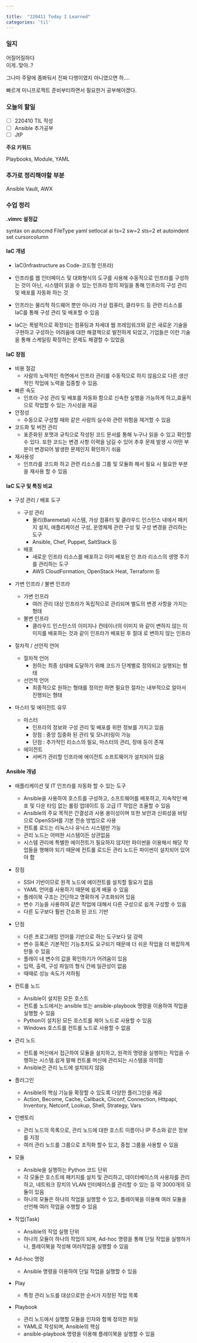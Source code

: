 ```yaml
---

title:  "220411 Today I Learned"
categories: 'til'
---
```

<!-- 
![aas](/assets/til/220328til1.png)

<img src="/assets/til/220328til1.png" width="100%" height="100%"> -->



### 일지

어질어질하다     
이게..맞아..?    

그나마 주말에 좀봐둬서 진짜 다행이였지 아니였으면 하....        

빠르게 미니프로젝트 준비부터하면서 필요한거 공부해야겠다.

### 오늘의 할일

- [ ] 220410 TIL 작성    
- [ ] Ansible 추가공부
- [ ] JtP

**주요 키워드**

Playbooks, Module, YAML

### 추가로 정리해야할 부분

Ansible Vault, AWX


### 수업 정리



**.vimrc 설정값**

syntax on
autocmd FileType yaml setlocal ai ts=2 sw=2 sts=2 et autoindent
set cursorcolumn


#### IaC 개념

- IaC(Infrastructure as Code-코드형 인프라)

- 인프라를 웹 인터페이스 및 대화형식의 도구를 사용해 수동적으로 인프라를 구성하는 것이 아닌, 시스템이 읽을 수 있는 인프라 정의 파일을 통해 인프라의 구성 관리 및 배포를 자동화 하는 것

- 인프라는 물리적 하드웨어 뿐만 아니라 가상 컴퓨터, 클라우드 등 관련 리소스를 IaC를 통해 구성 관리 및 배포할 수 있음

- IaC는 폭발적으로 확장되는 컴퓨팅과 차세대 웹 프레임워크와 같은 새로운 기술을 구현하고 구성하는 어려움에 대한 해결책으로 발전하게 되었고, 기업들은 이런 기술을 통해 스케일링 확장하는 문제도 해결할 수 있었음

#### IaC 장점

- 비용 절감
    - 사람의 노력적인 측면에서 인프라 관리를 수동적으로 하지 않음으로 다른 생산적인 작업에 노력을 집중할 수 있음.
- 빠른 속도
    - 인프라 구성 관리 및 배포를 자동화 함으로 신속한 실행을 가능하게 하고,효율적으로 작업할 수 있는 가시성을 제공
- 안정성
    - 수동으로 구성할 때와 같은 사람의 실수와 관련 위험을 제거할 수 있음
- 코드화 및 버전 관리
    - 표준화된 포맷과 규칙으로 작성된 코드 문서를 통해 누구나 읽을 수 있고 확인할 수 있다. 또한 코드는 변경 사항 이력을 남길 수 있어 추후 문제 발생 시 어떤 부분이 변경되어 발생한 문제인지 확인하기 쉬움
- 재사용성
    - 인프라를 코드화 하고 관련 리소스를 그룹 및 모듈화 해서 필요 시 필요한 부분을 재사용 할 수 있음

#### laC 도구 및 특징 비교

- 구성 관리 / 배포 도구

    - 구성 관리
        - 물리(Baremetal) 시스템, 가상 컴퓨터 및 클라우드 인스턴스 내에서 패키지 설치, 애플리케이션 구성, 운영체제 관련 구성 및 구성 변경을 관리하는 도구
        - Ansible, Chef, Puppet, SaltStack 등
    - 배포
        - 새로운 인프라 리소스를 배포하고 이미 배포된 인 프라 리소스의 생명 주기를 관리하는 도구
        - AWS CloudFormation, OpenStack Heat, Terraform 등

- 가변 인프라 / 불변 인프라
    - 가변 인프라
        - 여러 관리 대상 인프라가 독립적으로 관리되며 별도의 변경 사항을 가지는 형태
    - 불변 인프라
        - 클라우드 인스턴스의 이미지나 컨테이너의 이미지 와 같이 변하지 않는 이미지를 배포하는 것과 같이 인프라가 배포된 후 절대 로 변하지 않는 인프라

- 절차적 / 선언적 언어
    - 절차적 언어
        - 원하는 최종 상태에 도달하기 위해 코드가 단계별로 정의되고 실행되는 형태
    - 선언적 언어
        - 최종적으로 원하는 형태를 정의만 하면 필요한 절차는 내부적으로 알아서 진행되는 형태

- 마스터 및 에이전트 유무
    - 마스터
        - 인프라의 정보와 구성 관리 및 배포를 위한 정보를 가지고 있음
        - 장점 : 중앙 집중화 된 관리 및 모니터링이 가능
        - 단점 : 추가적인 리소스의 필요, 마스터의 관리, 장애 등이 존재
    - 에이전트
        - 서버가 관리할 인프라에 에이전트 소프트웨어가 설치되어 있음

#### Ansible 개념

- 애플리케이션 및 IT 인프라를 자동화 할 수 있는 도구
    - Ansible을 사용하여 호스트를 구성하고, 소프트웨어를 배포하고, 지속적인 배포 및 다운 타임 없는 롤링 업데이트 등 고급 IT 작업은 조율할 수 있음
    - Ansible의 주요 목적은 간결성과 사용 용이성이며 또한 보안과 신뢰성을 바탕으로 OpenSSH를 기본 전송 방법으로 사용
    - 컨트롤 로드는 리눅스나 유닉스 시스템만 가능
    - 관리 노드는 어떠한 시스템이든 상관없음
    - 시스템 관리에 특별한 에이전트가 필요하지 않지만 파이썬을 이용해서 해당 작업들을 행해야 되기 때문에 컨트롤 로드든 관리 노드든 파이썬이 설치되어 있어야 함

- 장점
    - SSH 기반이므로 원격 노드에 에이전트를 설치할 필요가 없음
    - YAML 언어를 사용하기 때문에 쉽게 배울 수 있음
    - 플레이북 구조는 간단하고 명확하게 구조화되어 있음
    - 변수 기능을 사용하여 같은 작업에 대해서 다른 구성으로 쉽게 구성할 수 있음
    - 다른 도구보다 훨씬 간소화 된 코드 기반
- 단점
    - 다른 프로그래밍 언어를 기반으로 하는 도구보다 덜 강력
    - 변수 등록은 기본적인 기능조차도 요구되기 때문에 더 쉬운 작업을 더 복잡하게 만들 수 있음
    - 플레이 내 변수의 값을 확인하기가 어려움이 있음
    - 입력, 출력, 구성 파일의 형식 간에 일관성이 없음
    - 때때로 성능 속도가 저하됨

- 컨트롤 노드
    - Ansible이 설치된 모든 호스트
    - 컨트롤 노드에서는 ansible 또는 ansible-playbook 명령을 이용하여 작업을 실행할 수 있음
    - Python이 설치된 모든 호스트를 제어 노드로 사용할 수 있음
    - Windows 호스트를 컨트롤 노드로 사용할 수 없음

- 관리 노드
    - 컨트롤 머신에서 접근하여 모듈을 설치하고, 원격의 명령을 실행하는 작업을 수행하는 시스템.쉽게 말해 컨트롤 머신에 관리되는 시스템을 의미함
    - Ansible은 관리 노드에 설치되지 않음   

- 플러그인
    - Ansible의 핵심 기능을 확장할 수 있도록 다양한 플러그인을 제공
    - Action, Become, Cache, Callback, Cliconf, Connection, Httpapi, Inventory, Netconf, Lookup, Shell, Strategy, Vars

- 인벤토리
    - 관리 노드의 목록으로, 관리 노드에 대한 호스트 이름이나 IP 주소와 같은 정보를 지정
    - 여러 관리 노드를 그룹으로 조직화 할수 있고, 중첩 그룹을 사용할 수 있음

- 모듈
    - Ansible을 실행하는 Python 코드 단위
    - 각 모듈은 호스트에 패키지를 설치 및 관리하고, 데이터베이스의 사용자를 관리하고, 네트워크 장치의 VLAN 인터페이스를 관리할 수 있는 등 약 3000개의 모듈이 있음
    - 하나의 모듈은 하나의 작업을 실행할 수 있고, 플레이북을 이용해 여러 모듈을 선언해 여러 작업을 수행할 수 있음

- 작업(Task)
    - Ansible의 작업 실행 단위
    - 하나의 모듈이 하나의 작업이 되며, Ad-hoc 명령을 통해 단일 작업을 실행하거나, 플레이북을 작성해 여러작업을 실행할 수 있음

- Ad-hoc 명령
    - Ansible 명령을 이용하여 단일 작업을 실행할 수 있음

- Play
    - 특정 관리 노드를 대상으로한 순서가 지정된 작업 목록
- Playbook
    - 관리 노드에서 실행할 모듈을 인자와 함께 정의한 파일
    - YAML로 작성되며, Ansible의 핵심
    - ansible-playbook 명령을 이용해 플레이북을 실행할 수 있음



